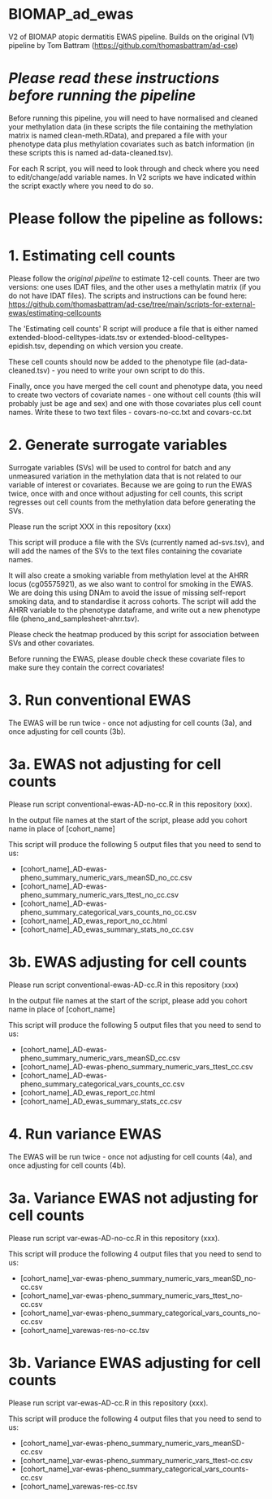 # BIOMAP_ad_ewas
V2 of BIOMAP atopic dermatitis EWAS pipeline. Builds on the original (V1) pipeline by Tom Battram (https://github.com/thomasbattram/ad-cse)

# *Please read these instructions before running the pipeline*

Before running this pipeline, you will need to have normalised and cleaned your methylation data (in these scripts the file containing the methylation matrix is named clean-meth.RData), and prepared a file with your phenotype data plus methylation covariates such as batch information (in these scripts this is named ad-data-cleaned.tsv). 

For each R script, you will need to look through and check where you need to edit/change/add variable names. In V2 scripts we have indicated within the script exactly where you need to do so.

# Please follow the pipeline as follows:

# 1. Estimating cell counts
Please follow the *original pipeline* to estimate 12-cell counts. Theer are two versions: one uses IDAT files, and the other uses a methylatin matrix (if you do not have IDAT files). The scripts and instructions can be found here:
https://github.com/thomasbattram/ad-cse/tree/main/scripts-for-external-ewas/estimating-cellcounts

The 'Estimating cell counts' R script will produce a file that is either named extended-blood-celltypes-idats.tsv or extended-blood-celltypes-epidish.tsv, depending on which version you create.

These cell counts should now be added to the phenotype file (ad-data-cleaned.tsv) - you need to write your own script to do this.

Finally, once you have merged the cell count and phenotype data, you need to create two vectors of covariate names - one without cell counts (this will probably just be age and sex) and one with those covariates plus cell count names. Write these to two text files - covars-no-cc.txt and covars-cc.txt

# 2. Generate surrogate variables 
Surrogate variables (SVs) will be used to control for batch and any unmeasured variation in the methylation data that is not related to our variable of interest or covariates. Because we are going to run the EWAS twice, once with and once without adjusting for cell counts, this script regresses out cell counts from the methylation data before generating the SVs.

Please run the script XXX in this repository (xxx)

This script will produce a file with the SVs (currently named ad-svs.tsv), and will add the names of the SVs to the text files containing the covariate names. 

It will also create a smoking variable from methylation level at the AHRR locus (cg05575921), as we also want to control for smoking in the EWAS. We are doing this using DNAm to avoid the issue of missing self-report smoking data, and to standardise it across cohorts. The script will add the AHRR variable to the phenotype dataframe, and write out a new phenotype file (pheno_and_samplesheet-ahrr.tsv).

Please check the heatmap produced by this script for association between SVs and other covariates.

Before running the EWAS, please double check these covariate files to make sure they contain the correct covariates!

# 3. Run conventional EWAS
The EWAS will be run twice - once not adjusting for cell counts (3a), and once adjusting for cell counts (3b).

# 3a. EWAS not adjusting for cell counts
Please run script conventional-ewas-AD-no-cc.R in this repository (xxx).

In the output file names at the start of the script, please add you cohort name in place of [cohort_name]

This script will produce the following 5 output files that you need to send to us:
- [cohort_name]_AD-ewas-pheno_summary_numeric_vars_meanSD_no_cc.csv
- [cohort_name]_AD-ewas-pheno_summary_numeric_vars_ttest_no_cc.csv
- [cohort_name]_AD-ewas-pheno_summary_categorical_vars_counts_no_cc.csv
- [cohort_name]_AD_ewas_report_no_cc.html
- [cohort_name]_AD_ewas_summary_stats_no_cc.csv

# 3b. EWAS adjusting for cell counts
Please run script conventional-ewas-AD-cc.R in this repository (xxx)

In the output file names at the start of the script, please add you cohort name in place of [cohort_name]

This script will produce the following 5 output files that you need to send to us:
- [cohort_name]_AD-ewas-pheno_summary_numeric_vars_meanSD_cc.csv
- [cohort_name]_AD-ewas-pheno_summary_numeric_vars_ttest_cc.csv
- [cohort_name]_AD-ewas-pheno_summary_categorical_vars_counts_cc.csv
- [cohort_name]_AD_ewas_report_cc.html
- [cohort_name]_AD_ewas_summary_stats_cc.csv

# 4. Run variance EWAS
The EWAS will be run twice - once not adjusting for cell counts (4a), and once adjusting for cell counts (4b).

# 3a. Variance EWAS not adjusting for cell counts
Please run script var-ewas-AD-no-cc.R in this repository (xxx).

This script will produce the following 4 output files that you need to send to us:
- [cohort_name]_var-ewas-pheno_summary_numeric_vars_meanSD_no-cc.csv
- [cohort_name]_var-ewas-pheno_summary_numeric_vars_ttest_no-cc.csv
- [cohort_name]_var-ewas-pheno_summary_categorical_vars_counts_no-cc.csv
- [cohort_name]_varewas-res-no-cc.tsv


# 3b. Variance EWAS adjusting for cell counts
Please run script var-ewas-AD-cc.R in this repository (xxx).

This script will produce the following 4 output files that you need to send to us:
- [cohort_name]_var-ewas-pheno_summary_numeric_vars_meanSD-cc.csv
- [cohort_name]_var-ewas-pheno_summary_numeric_vars_ttest-cc.csv
- [cohort_name]_var-ewas-pheno_summary_categorical_vars_counts-cc.csv
- [cohort_name]_varewas-res-cc.tsv
